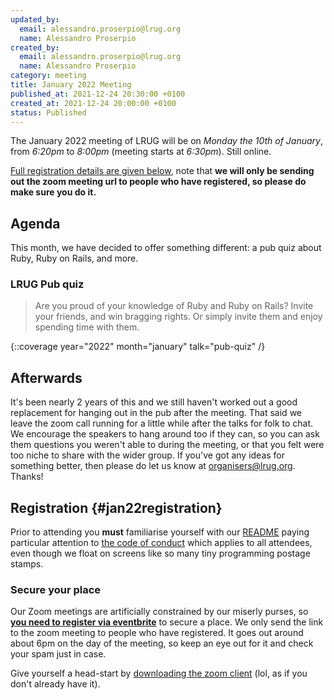 ```yaml
---
updated_by:
  email: alessandro.proserpio@lrug.org
  name: Alessandro Proserpio
created_by:
  email: alessandro.proserpio@lrug.org
  name: Alessandro Proserpio
category: meeting
title: January 2022 Meeting
published_at: 2021-12-24 20:30:00 +0100
created_at: 2021-12-24 20:00:00 +0100
status: Published
---
```


The January 2022 meeting of LRUG will be on *Monday the 10th of January*,
from _6:20pm_ to _8:00pm_ (meeting starts at _6:30pm_).  Still online.

[Full registration details are given below](#jan22registration), note
that **we will only be sending out the zoom meeting url to people who
have registered, so please do make sure you do it.**

## Agenda

This month, we have decided to offer something different: a pub quiz about Ruby,
Ruby on Rails, and more.

### LRUG Pub quiz

> Are you proud of your knowledge of Ruby and Ruby on Rails? Invite your
> friends, and win bragging rights. Or simply invite them and enjoy spending
> time with them.

{::coverage year="2022" month="january" talk="pub-quiz" /}

## Afterwards

It's been nearly 2 years of this and we still haven't worked out a good
replacement for hanging out in the pub after the meeting. That said we
leave the zoom call running for a little while after the talks for
folk to chat. We encourage the speakers to hang around too if they can,
so you can ask them questions you weren't able to during the meeting, or
that you felt were too niche to share with the wider group. If you've got
any ideas for something better, then please do let us know at
[organisers@lrug.org](mailto:organisers@lrug.org). Thanks!

## Registration {#jan22registration}

Prior to attending you **must** familiarise yourself with our
[README](http://readme.lrug.org/) paying particular attention to [the code of
conduct](http://readme.lrug.org/#code-of-conduct) which applies to all
attendees, even though we float on screens like so many tiny programming postage stamps.

### Secure your place

Our Zoom meetings are artificially constrained by our miserly purses, so
**[you need to register via eventbrite][jan2022-eventbrite]** to secure a
place. We only send the link to the zoom meeting to people who have
registered. It goes out around about 6pm on the day of the meeting, so
keep an eye out for it and check your spam just in case.

Give yourself a head-start by [downloading the zoom
client](https://zoom.us/support/download) (lol, as if you don't already have it).

[jan2022-eventbrite]: https://www.eventbrite.com/e/lrug-january-2022-tickets-232620312617
